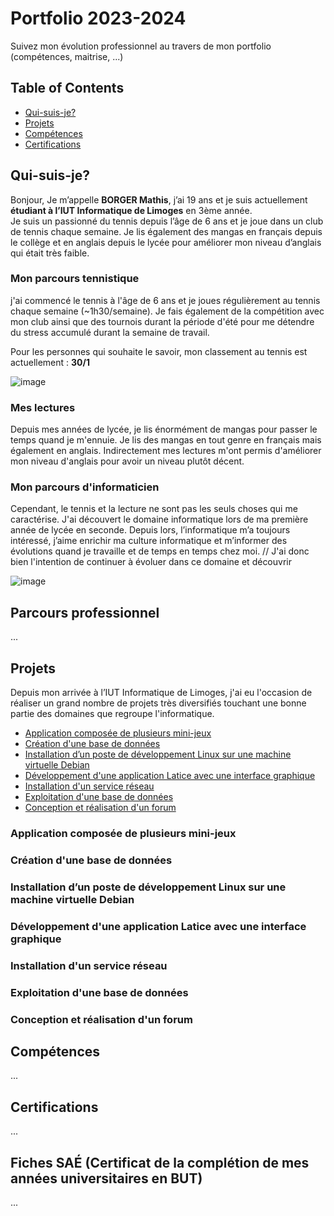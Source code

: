# Portfolio 2023-2024
Suivez mon évolution professionnel au travers de mon portfolio (compétences, maitrise, ...)

## Table of Contents

- [Qui-suis-je?](#qui-suis-je)
- [Projets](#projets)
- [Compétences](#compétences)
- [Certifications](#certifications)

## Qui-suis-je?
Bonjour,
Je m’appelle **BORGER Mathis**, j’ai 19 ans et je suis actuellement **étudiant à l’IUT Informatique de Limoges** en 3ème année.  
Je suis un passionné du tennis depuis l’âge de 6 ans et je joue dans un club de tennis chaque semaine. Je lis également des mangas en français depuis le collège et en anglais depuis le lycée pour améliorer mon niveau d’anglais qui était très faible. 

### Mon parcours tennistique

j'ai commencé le tennis à l'âge de 6 ans et je joues régulièrement au tennis chaque semaine (~1h30/semaine). Je fais également de la compétition avec mon club ainsi que des tournois durant la période d'été pour me détendre du stress accumulé durant la semaine de travail. 

Pour les personnes qui souhaite le savoir, mon classement au tennis est actuellement : __30/1__

![image](https://github.com/MathisBorger/Portfolio/assets/102658464/4f581af0-f397-46f3-a6ef-743a9241a32b)


### Mes lectures

Depuis mes années de lycée, je lis énormément de mangas pour passer le temps quand je m'ennuie. Je lis des mangas en tout genre en français mais également en anglais. Indirectement mes lectures m'ont permis d'améliorer mon niveau d'anglais pour avoir un niveau plutôt décent.

### Mon parcours d'informaticien

Cependant, le tennis et la lecture ne sont pas les seuls choses qui me caractérise. J'ai découvert le domaine informatique lors de ma première année de lycée en seconde. Depuis lors, l’informatique m’a toujours intéressé, j’aime enrichir ma culture informatique et m’informer des évolutions quand je travaille et de temps en temps chez moi. 
// J'ai donc bien l'intention de continuer à évoluer dans ce domaine et découvrir

![image](https://github.com/MathisBorger/Portfolio/assets/102658464/be972b62-23b3-4662-8c2a-1b7c899170bb)


## Parcours professionnel
...

## Projets
Depuis mon arrivée à l’IUT Informatique de Limoges, j'ai eu l'occasion de réaliser un grand nombre de projets très diversifiés touchant une bonne partie des domaines que regroupe l'informatique.

- [Application composée de plusieurs mini-jeux](#application-composée-de-plusieurs-mini-jeux)
- [Création d'une base de données](#création-dune-base-de-données)
- [Installation d’un poste de développement Linux sur une machine virtuelle Debian](#installation-dun-poste-de-développement-Linux-sur-une-machine-virtuelle-Debian)
- [Développement d'une application Latice avec une interface graphique](#développement-dune-application-latice-avec-une-interface-graphique)
- [Installation d'un service réseau](#installation-dun-service-réseau)
- [Exploitation d'une base de données](#exploitation-dune-base-de-données)
- [Conception et réalisation d'un forum](#conception-et-réalisation-dun-forum)


### Application composée de plusieurs mini-jeux

### Création d'une base de données

### Installation d’un poste de développement Linux sur une machine virtuelle Debian

### Développement d'une application Latice avec une interface graphique

### Installation d'un service réseau

### Exploitation d'une base de données

### Conception et réalisation d'un forum

## Compétences
...

## Certifications
...

## Fiches SAÉ (Certificat de la complétion de mes années universitaires en BUT)
...
